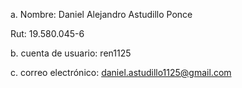 a. Nombre: Daniel Alejandro Astudillo Ponce

   Rut: 19.580.045-6

b. cuenta de usuario: ren1125

c. correo electrónico: daniel.astudillo1125@gmail.com
